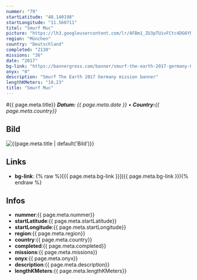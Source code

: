 ```yaml
---
nummer: "79"
startLatitude: "48.140198"
startLongitude: "11.560711"
titel: "Smurf Muc"
picture: "https://lh3.googleusercontent.com/lr/AFBm1_ZU3pTUivFCtc4DG6YhQqir_P5_wWdQqigM61JM85qpL1eYKA7kF1qNvOht37ZMb_3LVneju1tQZN0avteTexkKORZjgGwuiXcPIXlXM0_GT5jyaMpC5bDlmsRyeVxvR0hM-G64QajjhyA7TrioaFnTUmtxbfykeA_Hijr0En8FQRri_jdXm55lvhO6-K1_XAqT9HF2sHcpD4xAKFKNzP6bG9xdpJ99kgGY7M2uSOpuePHPEkniX0_q42gKfv1-OhRE5MIqa0e8LN9dd_GCbcSUhclt_8QJi7ilqVctw2qgufr2L4Maus_FHjRzs1dR9KHYKDxPYmwQYCZeoMt5DOK9jX7jIXtlmH26b_S8Ilk5rHf_ATOXL3hlTrhlyDGJTJoIi4WIwzwWVlA7PHOeJkMCraBeZCisYxUvkA9tPe9N7vLOANThDK7e4bSFPq--Rsm-IaIqUp2Iof9we2YgqybCXUvNNTYA5O-lLW-MwVK5-j30hOxeTHIakunxdaiaj87p1i7idIfH4oJ4Rd5SsT4S3FXr6sZrgJf7Ovj_TLG7dCgryd22i-pjhrYzt6snT0f7lOseYiULLkiaW8VZa5GRebu4QU_IwtxyKe7uQbC43MdeFBuhtuioFRKzReflF2g9NS8XcJnckrbD0EP2r07l48Eps5xJaspeI-CQ-EI80G5muxY0ne4KT3psLbhr1-k64YYMXMSSrReJdRnzjthbUONdBomoIN2E5zgFPxH_kd9wGM00KpY3P9ngloEvkRg4wKT3R_wePB8UB17eNOpEDTaXihhAJIjBz7x-aAESzy1XoXCMhv_uiLcBpIiWLMHf6wnol0Rnh7-2Ic7J7nVcHLkM0Wge2gck"
region: "München"
country: "Deutschland"
completed: "2130"
missions: "36"
date: "2017"
bg-link: "https://bannergress.com/banner/smurf-the-earth-2017-germany-026b"
onyx: "0"
description: "Smurf The Earth 2017 Germany mission banner"
lengthKMeters: "10,23"
title: "Smurf Muc"
---
```


#{{ page.meta.title}}
_**Datum:** {{ page.meta.date }} • **Country:**{{ page.meta.country}}_

## Bild
![{{page.meta.title | default('Bild')}}]({{page.meta.picture}})

## Links
- **bg-link**: {% raw %}[{{ page.meta.bg-link }}]({{ page.meta.bg-link }}){% endraw %}

## Infos
- **nummer**:{{ page.meta.nummer}}
- **startLatitude**:{{ page.meta.startLatitude}}
- **startLongitude**:{{ page.meta.startLongitude}}
- **region**:{{ page.meta.region}}
- **country**:{{ page.meta.country}}
- **completed**:{{ page.meta.completed}}
- **missions**:{{ page.meta.missions}}
- **onyx**:{{ page.meta.onyx}}
- **description**:{{ page.meta.description}}
- **lengthKMeters**:{{ page.meta.lengthKMeters}}


